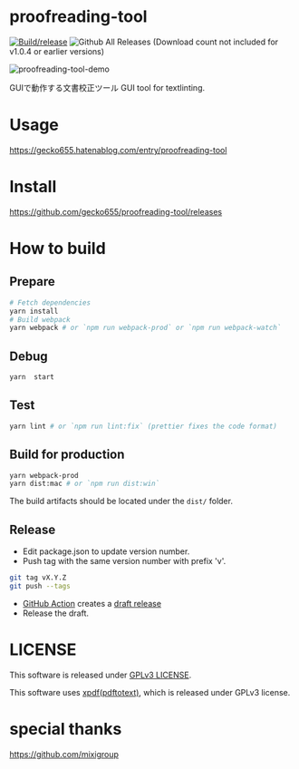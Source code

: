 proofreading-tool
===

[![Build/release](https://github.com/gecko655/proofreading-tool/actions/workflows/electron-release.yml/badge.svg)](https://github.com/gecko655/proofreading-tool/actions/workflows/electron-release.yml)
![Github All Releases](https://img.shields.io/github/downloads/gecko655/proofreading-tool/total.svg)
(Download count not included for v1.0.4 or earlier versions)

![proofreading-tool-demo](https://user-images.githubusercontent.com/6166778/116985820-f616d580-ad07-11eb-971f-60ec887cff67.gif)


GUIで動作する文書校正ツール
GUI tool for textlinting.

# Usage

https://gecko655.hatenablog.com/entry/proofreading-tool

# Install
https://github.com/gecko655/proofreading-tool/releases

# How to build

## Prepare
```bash
# Fetch dependencies
yarn install
# Build webpack
yarn webpack # or `npm run webpack-prod` or `npm run webpack-watch`
```

## Debug
```bash
yarn  start
```

## Test
```bash
yarn lint # or `npm run lint:fix` (prettier fixes the code format)
```

## Build for production
```bash
yarn webpack-prod
yarn dist:mac # or `npm run dist:win`
```
The build artifacts should be located under the `dist/` folder.

## Release

- Edit package.json to update version number.
- Push tag with the same version number with prefix 'v'.
```bash
git tag vX.Y.Z
git push --tags
```

- [GitHub Action](https://github.com/gecko655/proofreading-tool/actions) creates a [draft release](https://github.com/gecko655/proofreading-tool/releases)
- Release the draft.

# LICENSE
This software is released under [GPLv3 LICENSE](LICENSE).

This software uses [xpdf(pdftotext)](https://www.xpdfreader.com/), which is released under GPLv3 license.

# special thanks
https://github.com/mixigroup
